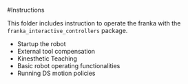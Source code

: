#Instructions

This folder includes instruction to operate the franka with the ``franka_interactive_controllers`` package. 

- Startup the robot
- External tool compensation
- Kinesthetic Teaching
- Basic robot operating functionalities
- Running DS motion policies
